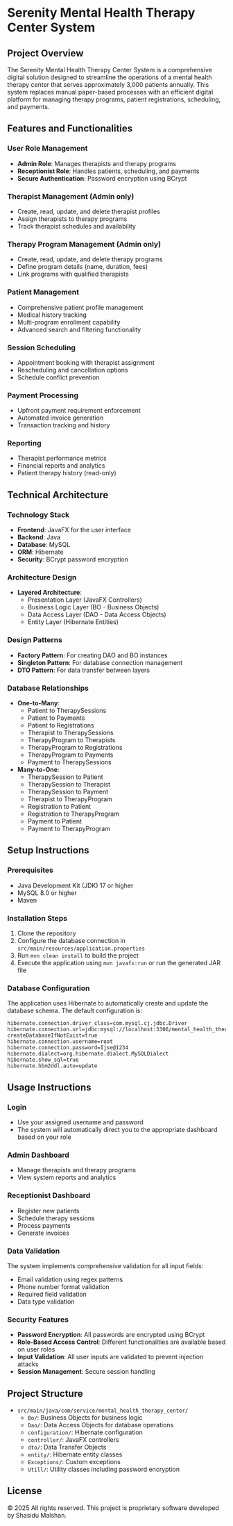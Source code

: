 # Serenity Mental Health Therapy Center System

## Project Overview
The Serenity Mental Health Therapy Center System is a comprehensive digital solution designed to streamline the operations of a mental health therapy center that serves approximately 3,000 patients annually. This system replaces manual paper-based processes with an efficient digital platform for managing therapy programs, patient registrations, scheduling, and payments.

## Features and Functionalities

### User Role Management
- **Admin Role**: Manages therapists and therapy programs
- **Receptionist Role**: Handles patients, scheduling, and payments
- **Secure Authentication**: Password encryption using BCrypt

### Therapist Management (Admin only)
- Create, read, update, and delete therapist profiles
- Assign therapists to therapy programs
- Track therapist schedules and availability

### Therapy Program Management (Admin only)
- Create, read, update, and delete therapy programs
- Define program details (name, duration, fees)
- Link programs with qualified therapists

### Patient Management
- Comprehensive patient profile management
- Medical history tracking
- Multi-program enrollment capability
- Advanced search and filtering functionality

### Session Scheduling
- Appointment booking with therapist assignment
- Rescheduling and cancellation options
- Schedule conflict prevention

### Payment Processing
- Upfront payment requirement enforcement
- Automated invoice generation
- Transaction tracking and history

### Reporting
- Therapist performance metrics
- Financial reports and analytics
- Patient therapy history (read-only)

## Technical Architecture

### Technology Stack
- **Frontend**: JavaFX for the user interface
- **Backend**: Java
- **Database**: MySQL
- **ORM**: Hibernate
- **Security**: BCrypt password encryption

### Architecture Design
- **Layered Architecture**:
  - Presentation Layer (JavaFX Controllers)
  - Business Logic Layer (BO - Business Objects)
  - Data Access Layer (DAO - Data Access Objects)
  - Entity Layer (Hibernate Entities)

### Design Patterns
- **Factory Pattern**: For creating DAO and BO instances
- **Singleton Pattern**: For database connection management
- **DTO Pattern**: For data transfer between layers

### Database Relationships
- **One-to-Many**: 
  - Patient to TherapySessions
  - Patient to Payments
  - Patient to Registrations
  - Therapist to TherapySessions
  - TherapyProgram to Therapists
  - TherapyProgram to Registrations
  - TherapyProgram to Payments
  - Payment to TherapySessions
- **Many-to-One**:
  - TherapySession to Patient
  - TherapySession to Therapist
  - TherapySession to Payment
  - Therapist to TherapyProgram
  - Registration to Patient
  - Registration to TherapyProgram
  - Payment to Patient
  - Payment to TherapyProgram

## Setup Instructions

### Prerequisites
- Java Development Kit (JDK) 17 or higher
- MySQL 8.0 or higher
- Maven

### Installation Steps
1. Clone the repository
2. Configure the database connection in `src/main/resources/application.properties`
3. Run `mvn clean install` to build the project
4. Execute the application using `mvn javafx:run` or run the generated JAR file

### Database Configuration
The application uses Hibernate to automatically create and update the database schema. The default configuration is:
```properties
hibernate.connection.driver_class=com.mysql.cj.jdbc.Driver
hibernate.connection.url=jdbc:mysql://localhost:3306/mental_health_therapy_center?createDatabaseIfNotExist=true
hibernate.connection.username=root
hibernate.connection.password=Ijse@1234
hibernate.dialect=org.hibernate.dialect.MySQLDialect
hibernate.show_sql=true
hibernate.hbm2ddl.auto=update
```

## Usage Instructions

### Login
- Use your assigned username and password
- The system will automatically direct you to the appropriate dashboard based on your role

### Admin Dashboard
- Manage therapists and therapy programs
- View system reports and analytics

### Receptionist Dashboard
- Register new patients
- Schedule therapy sessions
- Process payments
- Generate invoices

### Data Validation
The system implements comprehensive validation for all input fields:
- Email validation using regex patterns
- Phone number format validation
- Required field validation
- Data type validation

### Security Features
- **Password Encryption**: All passwords are encrypted using BCrypt
- **Role-Based Access Control**: Different functionalities are available based on user roles
- **Input Validation**: All user inputs are validated to prevent injection attacks
- **Session Management**: Secure session handling

## Project Structure
- `src/main/java/com/service/mental_health_therapy_center/`
  - `Bo/`: Business Objects for business logic
  - `Dao/`: Data Access Objects for database operations
  - `configuration/`: Hibernate configuration
  - `controller/`: JavaFX controllers
  - `dto/`: Data Transfer Objects
  - `entity/`: Hibernate entity classes
  - `Exceptions/`: Custom exceptions
  - `Utill/`: Utility classes including password encryption

## License

© 2025 All rights reserved. This project is proprietary software developed by
Shasidu Malshan.
